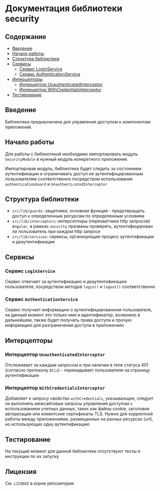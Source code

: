 # Документация библиотеки security

## Содержание

- [Введение](#введение)
- [Начало работы](#начало-работы)
- [Структура библиотеки](#структура-библиотеки)
- [Сервисы](#сервисы)
  - [Сервис LoginService](#сервис-loginservice)
  - [Сервис AuthenticationService](#сервис-authenticationservice)
- [Интерцепторы](#интерсепторы)
  - [Интерцептор UnauthenticatedInterceptor](#интерцептор-unauthenticatedinterceptor)
  - [Интерцептор WithCredentialsInterceptor](#интерцептор-withcredentialsinterceptor)
- [Тестирование](#тестирование)

## Введение

Библиотека предназначена для управления доступом к компонентам приложений.

## Начало работы

Для работы с библиотекой необходимо импортировать модуль `SecurityModule` в нужный модуль конкретного приложения.

Импортировав модуль, библиотека будет следить за состоянием аутентификации и ограничивать доступ не аутентифицированным пользователям соответственно посредством использования `authenticationGuard` и `UnauthenticatedInterceptor`

## Структура библиотеки

- `src/lib/guards`: защитники, основная функция - предотвращать доступ к определенным ресурсам по определенным условиям
- `src/lib/interceptors`: интерсепторы (перехватчики http запросов) `Angular`, в рамках `security` призваны проверять, аутентифицирован ли пользователь при каждом http запросе
- `src/lib/services`: сервисы, организующие процесс аутентификации и деаутентификации

## Сервисы

### Сервис `LoginService`

Сервис отвечает за аутентификацию и деаутентификацию пользователя, посредством методов `login()` и `logout()` соответственно

### Сервис `AuthenticationService`

Сервис получает информацию о аутентифицированном пользователе, на данный момент это только имя и идентификатор, возможно в дальнейшем, также будет получать права доступа и прочую информацию для разграничения доступа в приложениях

## Интерцепторы

### Интерцептор `UnauthenticatedInterceptor`

Отслеживает за каждым запросом и при наличии в теле статуса 401 (согласно протоколу `Qtis`) - перекидывает пользователя на страницу аутентификации

### Интерцептор `WithCredentialsInterceptor`

Добавляет к запросу свойство `withCredentials`, указывающее, следует ли выполнять межсайтовые запросы управления доступом с использованием учетных данных, таких как файлы cookie, заголовки авторизации или клиентские сертификаты TLS.
Нужно для корректной работы между приложениями, размещенных на разных ресурсах (url), но использующих одну аутентификацию

## Тестирование

На текущий момент для данной библиотеке отсутствуют тесты и инструкции по их запуску

## Лицензия

См. `LICENSE` в корне репозитория
